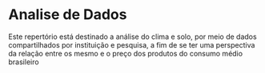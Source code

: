 # Analise de Dados
Este repertório está destinado a análise do clima e solo, por meio de dados compartilhados por instituição e pesquisa, a fim de se ter uma perspectiva da relação entre os mesmo e o preço dos produtos do consumo médio brasileiro
